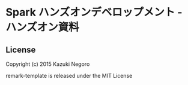 # Spark ハンズオンデベロップメント - ハンズオン資料

## License

Copyright (c) 2015 Kazuki Negoro

remark-template is released under the MIT License
